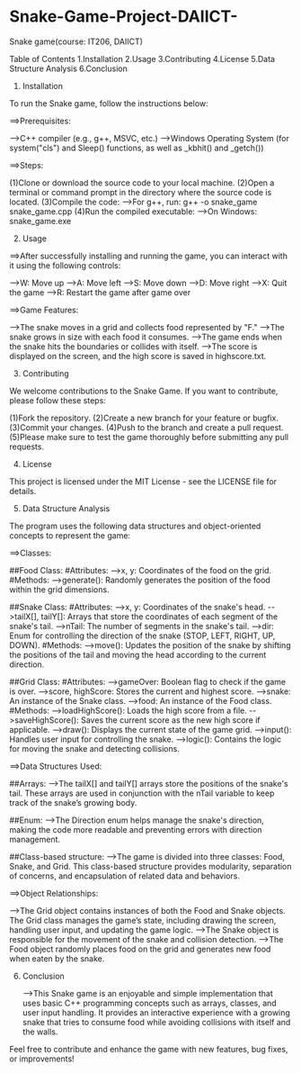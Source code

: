 # Snake-Game-Project-DAIICT-
Snake game(course: IT206, DAIICT)

Table of Contents
  1.Installation
  2.Usage
  3.Contributing
  4.License
  5.Data Structure Analysis
  6.Conclusion

1. Installation
   
To run the Snake game, follow the instructions below:

==>Prerequisites:

   -->C++ compiler (e.g., g++, MSVC, etc.)
   -->Windows Operating System (for system("cls") and Sleep() functions, as well as _kbhit() and _getch())

==>Steps:

(1)Clone or download the source code to your local machine.
(2)Open a terminal or command prompt in the directory where the source code is located.
(3)Compile the code:
   -->For g++, run: g++ -o snake_game snake_game.cpp
(4)Run the compiled executable:
   -->On Windows: snake_game.exe
   
2. Usage

==>After successfully installing and running the game, you can interact with it using the following controls:

   -->W: Move up
   -->A: Move left
   -->S: Move down
   -->D: Move right
   -->X: Quit the game
   -->R: Restart the game after game over

==>Game Features:

   -->The snake moves in a grid and collects food represented by "F."
   -->The snake grows in size with each food it consumes.
   -->The game ends when the snake hits the boundaries or collides with itself.
   -->The score is displayed on the screen, and the high score is saved in highscore.txt.
   
3. Contributing

We welcome contributions to the Snake Game. If you want to contribute, please follow these steps:

(1)Fork the repository.
(2)Create a new branch for your feature or bugfix.
(3)Commit your changes.
(4)Push to the branch and create a pull request.
(5)Please make sure to test the game thoroughly before submitting any pull requests.

4. License
   
This project is licensed under the MIT License - see the LICENSE file for details.

5. Data Structure Analysis
   
The program uses the following data structures and object-oriented concepts to represent the game:

==>Classes:

##Food Class:
  #Attributes:
    -->x, y: Coordinates of the food on the grid.
  #Methods:
    -->generate(): Randomly generates the position of the food within the grid dimensions.
    
##Snake Class:
  #Attributes:
    -->x, y: Coordinates of the snake's head.
    -->tailX[], tailY[]: Arrays that store the coordinates of each segment of the snake's tail.
    -->nTail: The number of segments in the snake's tail.
    -->dir: Enum for controlling the direction of the snake (STOP, LEFT, RIGHT, UP, DOWN).
  #Methods:
    -->move(): Updates the position of the snake by shifting the positions of the tail and moving the head according to the 
               current direction.
               
##Grid Class:
  #Attributes:
    -->gameOver: Boolean flag to check if the game is over.
    -->score, highScore: Stores the current and highest score.
    -->snake: An instance of the Snake class.
    -->food: An instance of the Food class.
  #Methods:
    -->loadHighScore(): Loads the high score from a file.
    -->saveHighScore(): Saves the current score as the new high score if applicable.
    -->draw(): Displays the current state of the game grid.
    -->input(): Handles user input for controlling the snake.
    -->logic(): Contains the logic for moving the snake and detecting collisions.
    
==>Data Structures Used:

  ##Arrays:
    -->The tailX[] and tailY[] arrays store the positions of the snake's tail. These arrays are used in conjunction with 
       the nTail variable to keep track of the snake’s growing body.

  ##Enum:
    -->The Direction enum helps manage the snake's direction, making the code more readable and preventing errors with 
       direction management.

  ##Class-based structure:
    -->The game is divided into three classes: Food, Snake, and Grid. This class-based structure provides modularity, 
       separation of concerns, and encapsulation of related data and behaviors.

==>Object Relationships:

   -->The Grid object contains instances of both the Food and Snake objects. The Grid class manages the game’s state, 
      including drawing the screen, handling user input, and updating the game logic.
   -->The Snake object is responsible for the movement of the snake and collision detection.
   -->The Food object randomly places food on the grid and generates new food when eaten by the snake.

6. Conclusion
   
   -->This Snake game is an enjoyable and simple implementation that uses basic C++ programming concepts such as arrays, 
      classes, and user input handling. It provides an interactive experience with a growing snake that tries to consume 
      food while avoiding collisions with itself and the walls.

Feel free to contribute and enhance the game with new features, bug fixes, or improvements!
